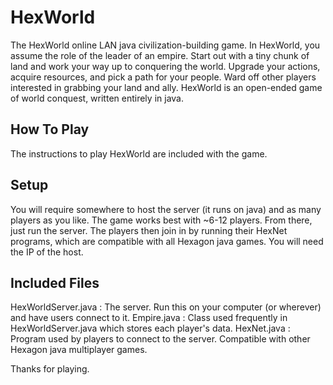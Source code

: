 # HexWorld
The HexWorld online LAN java civilization-building game.
In HexWorld, you assume the role of the leader of an empire. Start out with a tiny chunk of land and work your way up to conquering the world. Upgrade your actions, acquire resources, and pick a path for your people. Ward off other players interested in grabbing your land and ally. HexWorld is an open-ended game of world conquest, written entirely in java.

## How To Play
The instructions to play HexWorld are included with the game.

## Setup
You will require somewhere to host the server (it runs on java) and as many players as you like. The game works best with ~6-12 players.
From there, just run the server. The players then join in by running their HexNet programs, which are compatible with all Hexagon java games. You will need the IP of the host.

## Included Files
HexWorldServer.java : The server. Run this on your computer (or wherever) and have users connect to it.
Empire.java : Class used frequently in HexWorldServer.java which stores each player's data.
HexNet.java : Program used by players to connect to the server. Compatible with other Hexagon java multiplayer games.

Thanks for playing. 
